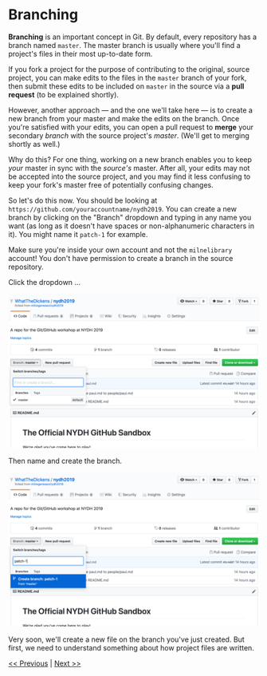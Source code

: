 # Branching

**Branching** is an important concept in Git. By default, every repository has a branch named `master`. The master branch is usually where you'll find a project's files in their most up-to-date form.

If you fork a project for the purpose of contributing to the original, source project, you can make edits to the files in the `master` branch of your fork, then submit these edits to be included on `master` in the source via a **pull request** (to be explained shortly).

However, another approach — and the one we'll take here — is to create a new branch from your master and make the edits on the branch. Once you're satisfied with your edits, you can open a pull request to **merge** your secondary *branch* with the source project's *master*. (We'll get to merging shortly as well.)

Why do this? For one thing, working on a new branch enables you to keep *your* master in sync with the *source's* master. After all, your edits may not be accepted into the source project, and you may find it less confusing to keep your fork's master free of potentially confusing changes.

So let's do this now. You should be looking at `https://github.com/youraccountname/nydh2019`. You can create a new branch by clicking on the "Branch" dropdown and typing in any name you want (as long as it doesn't have spaces or non-alphanumeric characters in it). You might name it `patch-1` for example.

Make sure you're inside your own account and not the `milnelibrary` account! You don't have permission to create a branch in the source repository.

Click the dropdown ...

![Create a new branch from the drop down menu](../images/new_branch.png)

Then name and create the branch.

![Create a new branch from the drop down menu](../images/patch-1.png)

Very soon, we'll create a new file on the branch you've just created. But first, we need to understand something about how project files are written.

[<< Previous](sandbox.md) | [Next >>](mrkdwn.md)